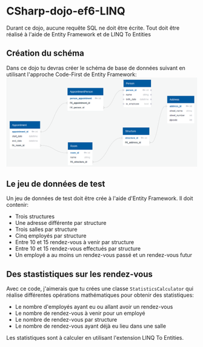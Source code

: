 # CSharp-dojo-ef6-LINQ

Durant ce dojo, aucune requête SQL ne doit être écrite. Tout doit être réalisé à l'aide de Entity Framework et de LINQ To Entities

## Création du schéma
Dans ce dojo tu devras créer le schéma de base de données suivant en utilisant l'approche Code-First de Entity Framework:
![Diagramme de base de données](https://github.com/WildCodeSchool/CSharp-dojo-ef6-LINQ/blob/master/dbdiagram.png)

## Le jeu de données de test

Un jeu de données de test doit être crée à l'aide d'Entity Framework. Il doit contenir:
* Trois structures
* Une adresse différente par structure
* Trois salles par structure
* Cinq employés par structure
* Entre 10 et 15 rendez-vous à venir par structure
* Entre 10 et 15 rendez-vous effectués par structure
* Un employé a au moins un rendez-vous passé et un rendez-vous futur

## Des stastistiques sur les rendez-vous
Avec ce code, j'aimerais que tu crées une classe `StatisticsCalculator` qui réalise différentes opérations mathématiques pour obtenir des statistiques:

* Le nombre d'employés ayant eu ou allant avoir un rendez-vous
* Le nombre de rendez-vous à venir pour un employé
* Le nombre de rendez-vous par structure
* Le nombre de rendez-vous ayant déjà eu lieu dans une salle

Les statistiques sont à calculer en utilisant l'extension LINQ To Entities.
